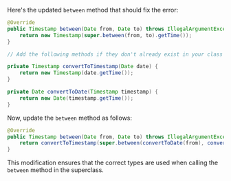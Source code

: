 Here's the updated `between` method that should fix the error:

```java
@Override
public Timestamp between(Date from, Date to) throws IllegalArgumentException {
    return new Timestamp(super.between(from, to).getTime());
}

// Add the following methods if they don't already exist in your class

private Timestamp convertToTimestamp(Date date) {
    return new Timestamp(date.getTime());
}

private Date convertToDate(Timestamp timestamp) {
    return new Date(timestamp.getTime());
}
```

Now, update the `between` method as follows:

```java
@Override
public Timestamp between(Date from, Date to) throws IllegalArgumentException {
    return convertToTimestamp(super.between(convertToDate(from), convertToDate(to)));
}
```

This modification ensures that the correct types are used when calling the `between` method in the superclass.